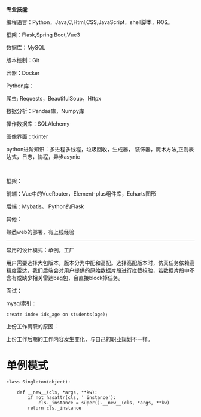 **专业技能**

编程语言：Python，Java,C,Html,CSS,JavaScript，shell脚本，ROS。

框架：Flask,Spring Boot,Vue3

数据库：MySQL

版本控制：Git

容器：Docker



Python库：

爬虫:	Requests，BeautifulSoup，Httpx

数据分析：Pandas库，Numpy库

操作数据库：SQLAlchemy

图像界面：tkinter



python进阶知识：多进程多线程，垃圾回收，生成器， 装饰器，魔术方法,正则表达式，日志，协程，异步asynic





​	

框架：

前端：Vue中的VueRouter，Element-plus组件库，Echarts图形

后端：Mybatis。 Python的Flask





其他：

熟悉web的部署，有上线经验



---------------

常用的设计模式：单例，工厂



用户需要选择大包版本，版本分为中配和高配。选择高配版本时，仿真任务依赖高精度雷达，我们后端会对用户提供的原始数据片段进行拦截校验，若数据片段中不含有或缺少相关雷达bag包，会直接block掉任务。





面试：

mysql索引：

~~~
create index idx_age on students(age);
~~~



上份工作离职的原因：

上份工作后期的工作内容发生变化，与自己的职业规划不一样。





# 单例模式

~~~
class Singleton(object):

    def __new__(cls, *args, **kw):
        if not hasattr(cls, '_instance'):
            cls._instance = super().__new__(cls, *args, **kw)
        return cls._instance

~~~







